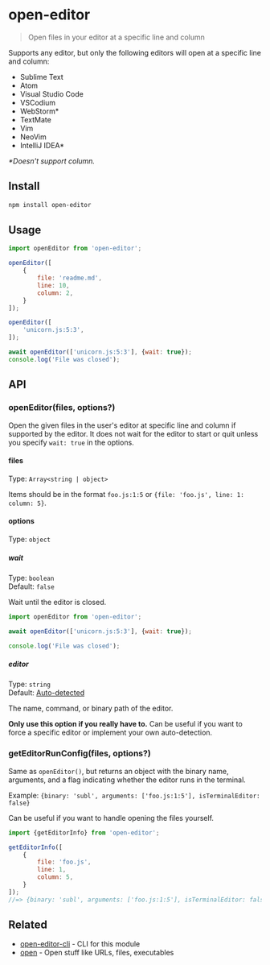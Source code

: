 # open-editor

> Open files in your editor at a specific line and column

Supports any editor, but only the following editors will open at a specific line and column:

- Sublime Text
- Atom
- Visual Studio Code
- VSCodium
- WebStorm*
- TextMate
- Vim
- NeoVim
- IntelliJ IDEA*

*\*Doesn't support column.*

## Install

```sh
npm install open-editor
```

## Usage

```js
import openEditor from 'open-editor';

openEditor([
	{
		file: 'readme.md',
		line: 10,
		column: 2,
	}
]);

openEditor([
	'unicorn.js:5:3',
]);

await openEditor(['unicorn.js:5:3'], {wait: true});
console.log('File was closed');
```

## API

### openEditor(files, options?)

Open the given files in the user's editor at specific line and column if supported by the editor. It does not wait for the editor to start or quit unless you specify `wait: true` in the options.

#### files

Type: `Array<string | object>`

Items should be in the format `foo.js:1:5` or `{file: 'foo.js', line: 1: column: 5}`.

#### options

Type: `object`

##### wait

Type: `boolean`\
Default: `false`

Wait until the editor is closed.

```js
import openEditor from 'open-editor';

await openEditor(['unicorn.js:5:3'], {wait: true});

console.log('File was closed');
```

##### editor

Type: `string`\
Default: [Auto-detected](https://github.com/sindresorhus/env-editor)

The name, command, or binary path of the editor.

**Only use this option if you really have to.** Can be useful if you want to force a specific editor or implement your own auto-detection.

### getEditorRunConfig(files, options?)

Same as `openEditor()`, but returns an object with the binary name, arguments, and a flag indicating whether the editor runs in the terminal.

Example: `{binary: 'subl', arguments: ['foo.js:1:5'], isTerminalEditor: false}`

Can be useful if you want to handle opening the files yourself.

```js
import {getEditorInfo} from 'open-editor';

getEditorInfo([
	{
		file: 'foo.js',
		line: 1,
		column: 5,
	}
]);
//=> {binary: 'subl', arguments: ['foo.js:1:5'], isTerminalEditor: false}
```

## Related

- [open-editor-cli](https://github.com/sindresorhus/open-editor-cli) - CLI for this module
- [open](https://github.com/sindresorhus/open) - Open stuff like URLs, files, executables
